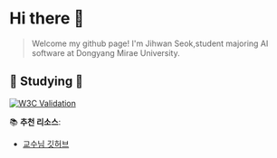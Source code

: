 # Hi there 👋
>Welcome my github page!
>I'm Jihwan Seok,student majoring AI software at Dongyang Mirae University.
  
  
  ## 📖 Studying 📖  
[![W3C Validation](https://img.shields.io/w3c-validation/html)](https://img.shields.io/w3c-validation/html
)



📚 **추천 리소스**:  
- [교수님 깃허브](https://github.com/ai7dnn)
   
